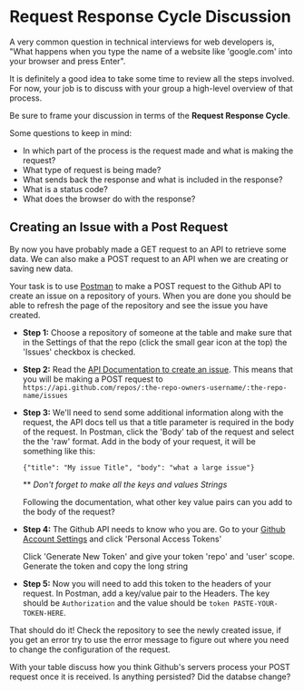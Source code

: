 # Request Response Cycle Discussion

A very common question in technical interviews for web developers is, "What happens when you type the name of a website like 'google.com' into your browser and press Enter".

It is definitely a good idea to take some time to review all the steps involved. For now, your job is to discuss with your group a high-level overview of that process.

Be sure to frame your discussion in terms of the **Request Response Cycle**.

Some questions to keep in mind:
- In which part of the process is the request made and what is making the request?
- What type of request is being made?
- What sends back the response and what is included in the response?
- What is a status code?
- What does the browser do with the response?

## Creating an Issue with a Post Request

By now you have probably made a GET request to an API to retrieve some data.  We can also make a POST request to an API when we are creating or saving new data.

Your task is to use [Postman](https://www.getpostman.com/) to make a POST request to the Github API to create an issue on a repository of yours. When you are done you should be able to refresh the page of the repository and see the issue you have created.

- **Step 1:** Choose a repository of someone at the table and make sure that in the Settings of that the repo (click the small gear icon at the top) the 'Issues' checkbox is checked.

- **Step 2:** Read the [API Documentation to create an issue](https://developer.github.com/v3/issues/#create-an-issue).  This means that you will be making a POST request to `https://api.github.com/repos/:the-repo-owners-username/:the-repo-name/issues`

- **Step 3:** We'll need to send some additional information along with the request, the API docs tell us that a title parameter is required in the body of the request.  In Postman, click the 'Body' tab of the request and select the the 'raw' format.  Add in the body of your request, it will be something like this:

  `{"title": "My issue Title", "body": "what a large issue"}`

  \*\* *Don't forget to make all the keys and values Strings*
  
  Following the documentation, what other key value pairs can you add to the body of the request?

- **Step 4:** The Github API needs to know who you are. Go to your [Github Account Settings](https://github.com/settings/developers) and click 'Personal Access Tokens'

  Click 'Generate New Token' and give your token 'repo' and 'user' scope. Generate the token and copy the long string

- **Step 5:** Now you will need to add this token to the headers of your request.  In Postman, add a key/value pair to the Headers. The key should be `Authorization` and the value should be `token PASTE-YOUR-TOKEN-HERE`.

That should do it! Check the repository to see the newly created issue, if you get an error try to use the error message to figure out where you need to change the configuration of the request.

With your table discuss how you think Github's servers process your POST request once it is received.  Is anything persisted? Did the databse change?
